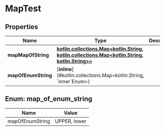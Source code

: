 # MapTest

## Properties
Name | Type | Description | Notes
------------ | ------------- | ------------- | -------------
**mapMapOfString** | [**kotlin.collections.Map&lt;kotlin.String, kotlin.collections.Map&lt;kotlin.String, kotlin.String&gt;&gt;**](.md) |  |  [optional]
**mapOfEnumString** | [**inline**](#kotlin.collections.Map&lt;kotlin.String, &#x60;inner&#x60;Enum&gt;) |  |  [optional]

<a name="kotlin.collections.Map<kotlin.String, `inner`Enum>"></a>
## Enum: map_of_enum_string
Name | Value
---- | -----
mapOfEnumString | UPPER, lower
